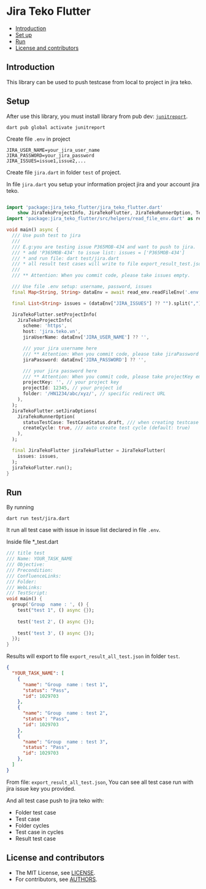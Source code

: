 Jira Teko Flutter
===========

* [Introduction](#introduction)
* [Set up](#setup)
* [Run](#run)
* [License and contributors](#license-and-contributors)

Introduction
------------

This library can be used to push testcase from local to project in jira teko.

Setup
-------
After use this library, you must install library from pub dev: [`junitreport`](https://pub.dev/packages/junitreport/install).

    dart pub global activate junitreport

Create file `.env` in project

```env
JIRA_USER_NAME=your_jira_user_name
JIRA_PASSWORD=your_jira_password
JIRA_ISSUES=issue1,issue2,...
```

Create file `jira.dart` in folder `test` of project.

In file `jira.dart` you setup your information project jira and your account jira teko.

```Dart

import 'package:jira_teko_flutter/jira_teko_flutter.dart'
    show JiraTekoProjectInfo, JiraTekoFlutter, JiraTekoRunnerOption, TestCaseStatus;
import 'package:jira_teko_flutter/src/helpers/read_file_env.dart' as read_env;

void main() async {
  /// Use push test to jira
  ///
  /// E.g:you are testing issue P365MOB-434 and want to push to jira.
  /// * add 'P365MOB-434' to issue list: issues = ['P365MOB-434']
  /// * and run file: dart test/jira.dart
  /// * all result test cases will write to file export_result_test.json
  ///
  /// ** Attention: When you commit code, please take issues empty.

  /// Use file .env setup: username, password, issues
  final Map<String, String> dataEnv = await read_env.readFileEnv('.env');

  final List<String> issues = (dataEnv["JIRA_ISSUES"] ?? "").split(",");

  JiraTekoFlutter.setProjectInfo(
    JiraTekoProjectInfo(
      scheme: 'https',
      host: 'jira.teko.vn',
      jiraUserName: dataEnv['JIRA_USER_NAME'] ?? '',

      /// your jira username here
      /// ** Attention: When you commit code, please take jiraPassword empty.
      jiraPassword: dataEnv['JIRA_PASSWORD'] ?? '',

      /// your jira password here
      /// ** Attention: When you commit code, please take projectKey empty.
      projectKey: '', // your project key
      projectId: 12345, // your project id
      folder: '/HN1234/abc/xyz/', // specific redirect URL
    ),
  );
  JiraTekoFlutter.setJiraOptions(
    JiraTekoRunnerOption(
      statusTestCase: TestCaseStatus.draft, /// when creating testcase set default status of its (default: draft)
      createCycle: true, /// auto create test cycle (default: true)
    ),
  );

  final JiraTekoFlutter jiraTekoFlutter = JiraTekoFlutter(
    issues: issues,
  );
  jiraTekoFlutter.run();
}
```

Run
-------
By running

    dart run test/jira.dart

It run all test case with issue in issue list declared in file `.env`.

Inside file *_test.dart
```Dart
/// title test
/// Name: YOUR_TASK_NAME
/// Objective:
/// Precondition:
/// ConfluenceLinks:
/// Folder:
/// WebLinks:
/// TestScript:
void main() {
  group('Group  name : ', () {
    test("test 1", () async {});
 
    test('test 2', () async {});
 
    test('test 3', () async {});
  });
}
```

Results will export to file `export_result_all_test.json` in folder `test`.

```JSON
{
  "YOUR_TASK_NAME": [
    {
      "name": "Group  name : test 1",
      "status": "Pass",
      "id": 1029703
    },
    {
      "name": "Group  name : test 2",
      "status": "Pass",
      "id": 1029703
    },
    {
      "name": "Group  name : test 3",
      "status": "Pass",
      "id": 1029703
    },
  ]
}
```

From file: `export_result_all_test.json`, You can see all test case run with jira issue key you provided.

And all test case push to jira teko with:
- Folder test case
- Test case
- Folder cycles
- Test case in cycles
- Result test case

License and contributors
------------------------

* The MIT License, see [LICENSE](https://github.com/nghetien/jira_teko_flutter/blob/main/LICENSE).
* For contributors, see [AUTHORS](https://github.com/nghetien/jira_teko_flutter/blob/main/AUTHORS).